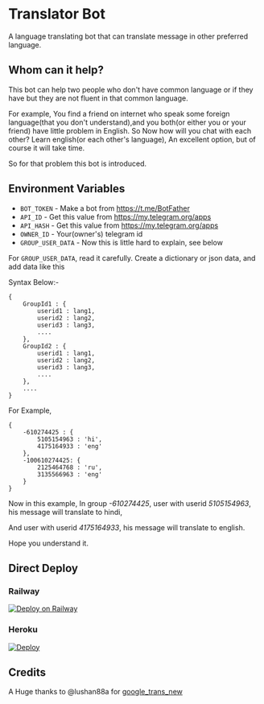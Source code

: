 # Translator Bot

A language translating bot that can translate message in other preferred language.

## Whom can it help?
This bot can help two people who don't have common language or if they have but they are not fluent in that common language.

For example, You find a friend on internet who speak some foreign language(that you don't understand),and you both(or either you or your friend) have little problem in English. So Now how will you chat with each other? Learn english(or each other's language),
An excellent option, but of course it will take time.

So for that problem this bot is introduced.

## Environment Variables
* `BOT_TOKEN` - Make a bot from https://t.me/BotFather
* `API_ID` - Get this value from https://my.telegram.org/apps
* `API_HASH` - Get this value from https://my.telegram.org/apps
* `OWNER_ID` - Your(owner's) telegram id
* `GROUP_USER_DATA` - Now this is little hard to explain, see below

For `GROUP_USER_DATA`, read it carefully.
Create a dictionary or json data, and add data like this

Syntax Below:-

    {
        GroupId1 : {
            userid1 : lang1,
            userid2 : lang2,
            userid3 : lang3,
            ....
        },
        GroupId2 : {
            userid1 : lang1,
            userid2 : lang2,
            userid3 : lang3,
            ....
        },
        ....
    }

For Example,

    {
        -610274425 : {
            5105154963 : 'hi',
            4175164933 : 'eng'
        },
        -100610274425: {
            2125464768 : 'ru',
            3135566963 : 'eng'
        }
    }
Now in this example,
In group *-610274425*, user with userid *5105154963*, his message will translate to hindi,

And user with userid *4175164933*, his message will translate to english.

Hope you understand it.

## Direct Deploy
### Railway

[![Deploy on Railway](https://railway.app/button.svg)](https://railway.app/new/template/CJdlch)

### Heroku

[![Deploy](https://www.herokucdn.com/deploy/button.svg)](https://heroku.com/deploy?template=https://github.com/AJTimePyro/translator-bot)

## Credits
A Huge thanks to @lushan88a for [google_trans_new](https://github.com/lushan88a/google_trans_new)
